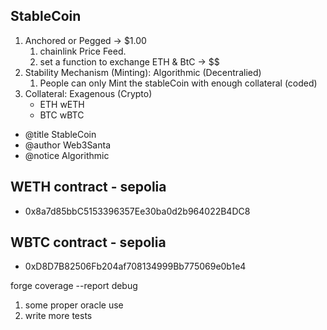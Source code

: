 ## StableCoin

1. Anchored or Pegged -> $1.00
   1. chainlink Price Feed.
   2. set a function to exchange ETH & BtC -> $$
2. Stability Mechanism (Minting): Algorithmic (Decentralied)
   1. People can only Mint the stableCoin with enough collateral (coded)
3. Collateral: Exagenous (Crypto)
   - ETH wETH
   - BTC wBTC

- @title StableCoin
- @author Web3Santa
- @notice Algorithmic

## WETH contract - sepolia

- 0x8a7d85bbC5153396357Ee30ba0d2b964022B4DC8

## WBTC contract - sepolia

- 0xD8D7B82506Fb204af708134999Bb775069e0b1e4

forge coverage --report debug

1. some proper oracle use
2. write more tests
